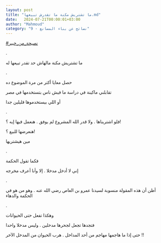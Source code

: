 ```yaml
---
layout: post
title: "ما تشتريش مكنة ما تقدرش تبيعها.md"
date:   2024-07-21T00:00:01+03:00
author: "Mahmoud"
category: "9 - نصائح عن بناء المصانع"
---
```

[<u>\#نصيحة_من_خبير</u>](https://www.facebook.com/hashtag/%D9%86%D8%B5%D9%8A%D8%AD%D8%A9_%D9%85%D9%86_%D8%AE%D8%A8%D9%8A%D8%B1?__eep__=6&__cft__%5b0%5d=AZVkKQmWjv709o26JuJsbdcArLWyIaqBLZ-YTbe9qfzmYnTGtZ4_x2am_6Fm_puT0kdtJRT2DoMOqAmxP2nozOSgiLcqfNvYANJrPEXunobK4sbEevEsxQJC3KEBYAGGzB2tEmoWJSkjSjtf8Y1Bzy-fumnBrg6U5m6TAWXhiIuqjg&__tn__=*NK-R)

.

ما تشتريش مكنة مالهاش حد تقدر تبيعها له

.

حصل معايا أكتر من مرة الموضوع ده

تقابلني ماكينة في دراسة ما فيش ناس بتستخدمها في
مصر

أو اللي بيستخدموها قليلين جدا

.

فلو اشتريناها . ولا قدر الله المشروع لم يوفق . هنعمل
فيها إيه ؟!

هنعرضها للبيع ؟!

مين هيشتريها

.

فكما تقول الحكمة

إني لا أدخل مدخلا . إلا وأنا أعرف مخرجه

.

أظن أن هذه المقولة منسوبة لسيدنا عمرو بن العاص رضي الله
عنه . وهو من هو في الحكمة والدهاء

.

وهكذا تفعل حتى الحيوانات

فتجدها تجعل لجحرها مدخلين . وليس مدخلا واحدا

حتى إذا ما هاجمها مهاجم من أحد المداخل . هرب الحيوان من
المدخل الآخر !!
